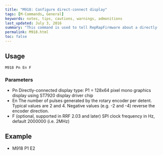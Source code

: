 ```yaml
---
title: "M918: Configure direct-connect display" 
tags: [M-Commands, General]
keywords: notes, tips, cautions, warnings, admonitions
last_updated: July 3, 2016
summary: "This command is used to tell RepRapFirmware about a directly-connected LCD such as a 12864 or compatible display. Supported on Duet 2 Maestro."
permalink: M918.html
toc: false
---
```



## Usage ##
```
M918 Pn En F
```

### Parameters ###

+ Pn Directly-connected display type: P1 = 128x64 pixel mono graphics display using ST7920 display driver chip
+ En The number of pulses generated by the rotary encoder per detent. Typical values are 2 and 4. Negative values (e.g. -2 and -4) reverse the encoder direction.
+ F (optional, supported in RRF 2.03 and later) SPI clock frequency in Hz, default 2000000 (i.e. 2MHz)

## Example ##

+ M918 P1 E2
